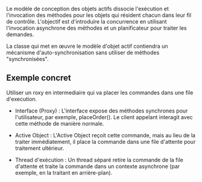Le modèle de conception des objets actifs dissocie l'exécution et l'invocation des méthodes pour les objets qui résident
chacun dans leur fil de contrôle.
L'objectif est d'introduire la concurrence en utilisant l'invocation asynchrone des méthodes et un planificateur pour
traiter les demandes.

La classe qui met en œuvre le modèle d'objet actif contiendra un mécanisme d'auto-synchronisation sans utiliser de
méthodes "synchronisées".

## Exemple concret
Utiliser un roxy en intermediaire qui va placer les commandes dans une file d'execution.

- Interface (Proxy) : L'interface expose des méthodes synchrones pour l'utilisateur, par exemple, placeOrder(). Le client appelant interagit avec cette méthode de manière normale.

- Active Object : L'Active Object reçoit cette commande, mais au lieu de la traiter immédiatement, il place la commande dans une file d'attente pour traitement ultérieur.

- Thread d'exécution : Un thread séparé retire la commande de la file d'attente et traite la commande dans un contexte asynchrone (par exemple, en la traitant en arrière-plan).